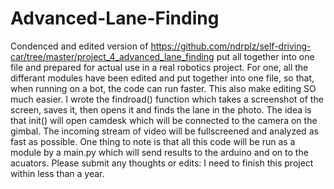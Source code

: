 # Advanced-Lane-Finding
Condenced and edited version of https://github.com/ndrplz/self-driving-car/tree/master/project_4_advanced_lane_finding put all together into one file and prepared for actual use in a real robotics project. For one, all the differant modules have been edited and put together into one file, so that, when running on a bot, the code can run faster. This also make editing SO much easier. I wrote the findroad() function which takes a screenshot of the screen, saves it, then opens it and finds the lane in the photo. The idea is that init() will open camdesk which will be connected to the camera on the gimbal. The incoming stream of video will be fullscreened and analyzed as fast as possible. One thing to note is that all this code will be run as a module by a main.py which will send results to the arduino and on to the acuators. Please submit any thoughts or edits: I need to finish this project within less than a year. 

